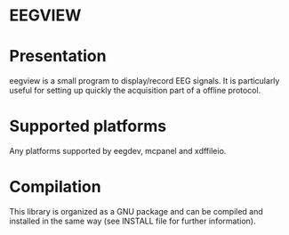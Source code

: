                          
# EEGVIEW


Presentation
============

eegview is a small program to display/record EEG signals. It is particularly
useful for setting up quickly the acquisition part of a offline protocol.


Supported platforms
===================

Any platforms supported by eegdev, mcpanel and xdffileio.


Compilation
===========

This library is organized as a GNU package and can be compiled and
installed in the same way (see INSTALL file for further information).

